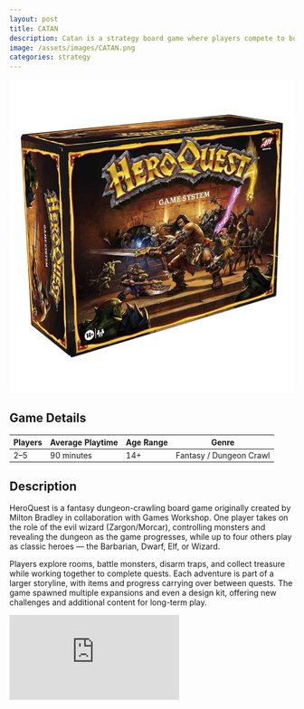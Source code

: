 ```yaml
---
layout: post
title: CATAN
description: Catan is a strategy board game where players compete to build settlements, cities, and roads by collecting and trading resources on a modular hexagonal map.
image: /assets/images/CATAN.png 
categories: strategy
---
```


<div class="row">
  <!-- Image with .post-img -->
  <div class="col-6 col-12-small">
    <img src="/assets/images/HeroQuest.png" alt="HeroQuest" class="post-img">
  </div>

  <!-- Table -->
  <div class="col-6 col-12-small">
    <h2>Game Details</h2>
    <table class="centered-table">
      <thead>
        <tr>
          <th>Players</th>
          <th>Average Playtime</th>
          <th>Age Range</th>
          <th>Genre</th>
        </tr>
      </thead>
      <tbody>
        <tr>
          <td>2–5</td>
          <td>90 minutes</td>
          <td>14+</td>
          <td>Fantasy / Dungeon Crawl</td>
        </tr>
      </tbody>
    </table>
  </div>
</div>
<div class="row">
  <div class="col-12">
    <h2>Description</h2>
    <p>
      HeroQuest is a fantasy dungeon-crawling board game originally created by Milton Bradley in collaboration with Games Workshop. One player takes on the role of the evil wizard (Zargon/Morcar), controlling monsters and revealing the dungeon as the game progresses, while up to four others play as classic heroes — the Barbarian, Dwarf, Elf, or Wizard.
    </p>
    <p>
      Players explore rooms, battle monsters, disarm traps, and collect treasure while working together to complete quests. Each adventure is part of a larger storyline, with items and progress carrying over between quests. The game spawned multiple expansions and even a design kit, offering new challenges and additional content for long-term play.
    </p>
  </div>
</div>
<div class="video-wrapper">
  <div class="ratio-box">
    <iframe src="https://www.youtube.com/embed/GIAUpirdymk?si=AyhnTvnvFdhwylqf"
            title="YouTube video player"
            frameborder="0"
            allow="accelerometer; autoplay; clipboard-write; encrypted-media; gyroscope; picture-in-picture; web-share"
            allowfullscreen></iframe>
  </div>
</div>
